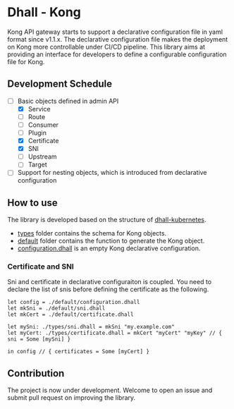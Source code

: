 # Dhall - Kong

Kong API gateway starts to support a declarative configuration file in yaml format
since v1.1.x. The declarative configuration file makes the deployment on Kong more controllable
under CI/CD pipeline. This library aims at providing an interface for developers
to define a configurable configuration file for Kong.

## Development Schedule
- [ ] Basic objects defined in admin API
  - [X] Service
  - [ ] Route
  - [ ] Consumer
  - [ ] Plugin
  - [X] Certificate
  - [X] SNI
  - [ ] Upstream
  - [ ] Target
- [ ] Support for nesting objects, which is introduced from declarative configuration

## How to use

The library is developed based on the structure of [dhall-kubernetes](https://github.com/dhall-lang/dhall-kubernetes).
* [types](./types) folder contains the schema for Kong objects. 
* [default](./default) folder contains the function to generate the Kong object.
* [configuration.dhall](./default/configuration.dhall) is an empty Kong declarative configuration.

### Certificate and SNI
Sni and certificate in declarative configuraiton is coupled. You need to declare the list of snis before 
defining the certificate as the following.
```dhall
let config = ./default/configuration.dhall
let mkSni = ./default/sni.dhall
let mkCert = ./default/certificate.dhall

let mySni: ./types/sni.dhall = mkSni "my.example.com"
let myCert: ./types/certificate.dhall = mkCert "myCert" "myKey" // { sni = Some [mySni] }

in config // { certificates = Some [myCert] }
```

## Contribution

The project is now under development. Welcome to open an issue and submit pull request
on improving the library.
